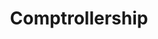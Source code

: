 ---
title: Comptrollership
longTitle: 'Comptrollership'
tags:
- gccommon
french:
- "[[Fonction de controleur]]"
---